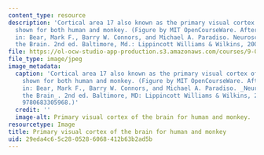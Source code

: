 ```yaml
---
content_type: resource
description: 'Cortical area 17 also known as the primary visual cortex of the brain
  shown for both human and monkey. (Figure by MIT OpenCourseWare. After figure 10.12
  in: Bear, Mark F., Barry W. Connors, and Michael A. Paradiso. Neuroscience: Exploring
  the Brain. 2nd ed. Baltimore, Md.: Lippincott Williams & Wilkins, 2001. ISBN: 9780683305968.)'
file: https://ol-ocw-studio-app-production.s3.amazonaws.com/courses/9-01-introduction-to-neuroscience-fall-2007/29eda4c65c2805286068412b63b2ad5b_9-01f07.jpg
file_type: image/jpeg
image_metadata:
  caption: 'Cortical area 17 also known as the primary visual cortex of the brain
    shown for both human and monkey. (Figure by MIT OpenCourseWare. After figure 10.12
    in: Bear, Mark F., Barry W. Connors, and Michael A. Paradiso. _Neuroscience: Exploring
    the Brain_. 2nd ed. Baltimore, MD: Lippincott Williams & Wilkins, 2001. ISBN:
    9780683305968.)'
  credit: ''
  image-alt: Primary visual cortex of the brain for human and monkey.
resourcetype: Image
title: Primary visual cortex of the brain for human and monkey
uid: 29eda4c6-5c28-0528-6068-412b63b2ad5b
---
```

